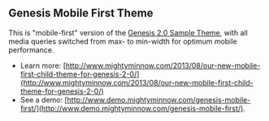 ## Genesis Mobile First Theme ##
This is "mobile-first" version of the [Genesis 2.0 Sample Theme](http://www.genesisframework.com/), with all media queries switched from max- to min-width for optimum mobile performance.

* Learn more: [http://www.mightyminnow.com/2013/08/our-new-mobile-first-child-theme-for-genesis-2-0/](http://www.mightyminnow.com/2013/08/our-new-mobile-first-child-theme-for-genesis-2-0/)
* See a demo: [http://www.demo.mightyminnow.com/genesis-mobile-first/](http://www.demo.mightyminnow.com/genesis-mobile-first/).
